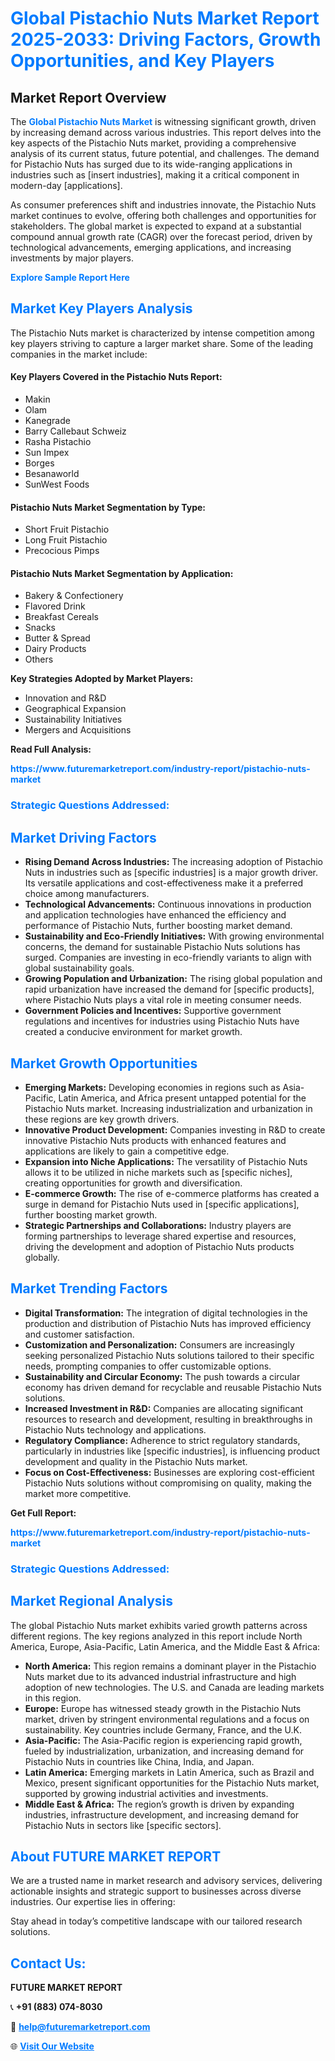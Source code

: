 <h1 style="color: #007BFF;">Global Pistachio Nuts Market Report 2025-2033: Driving Factors, Growth Opportunities, and Key Players</h1>

<section id="overview">
<h2>Market Report Overview</h2>
<p>The <a href="https://www.futuremarketreport.com/industry-report/pistachio-nuts-market" style="color: #007BFF; text-decoration: none;"><strong>Global Pistachio Nuts Market</strong></a> is witnessing significant growth, driven by increasing demand across various industries. This report delves into the key aspects of the Pistachio Nuts market, providing a comprehensive analysis of its current status, future potential, and challenges. The demand for Pistachio Nuts has surged due to its wide-ranging applications in industries such as [insert industries], making it a critical component in modern-day [applications].</p>
<p>As consumer preferences shift and industries innovate, the Pistachio Nuts market continues to evolve, offering both challenges and opportunities for stakeholders. The global market is expected to expand at a substantial compound annual growth rate (CAGR) over the forecast period, driven by technological advancements, emerging applications, and increasing investments by major players.</p>
</section>

<section id="overview">
<p><a href="https://www.futuremarketreport.com/request-sample/reportId=86131" style="color: #007BFF; text-decoration: none;"><strong>Explore Sample Report Here</strong></a></p>
</section>

<section id="key-players">
<h2 style="color: #007BFF;">Market Key Players Analysis</h2>
<p>The Pistachio Nuts market is characterized by intense competition among key players striving to capture a larger market share. Some of the leading companies in the market include:</p>
<h4>Key Players Covered in the Pistachio Nuts Report:</h4>
<ul><li>Makin</li><li>Olam</li><li>Kanegrade</li><li>Barry Callebaut Schweiz</li><li>Rasha Pistachio</li><li>Sun Impex</li><li>Borges</li><li>Besanaworld</li><li>SunWest Foods</li></ul>
<h4>Pistachio Nuts Market Segmentation by Type:</h4>
<ul><li>Short Fruit Pistachio</li><li>Long Fruit Pistachio</li><li>Precocious Pimps</li></ul>

<h4>Pistachio Nuts Market Segmentation by Application:</h4>
<ul><li>Bakery &amp; Confectionery</li><li>Flavored Drink</li><li>Breakfast Cereals</li><li>Snacks</li><li>Butter &amp; Spread</li><li>Dairy Products</li><li>Others</li></ul>
<p><strong>Key Strategies Adopted by Market Players:</strong></p>
<ul>
<li>Innovation and R&D</li>
<li>Geographical Expansion</li>
<li>Sustainability Initiatives</li>
<li>Mergers and Acquisitions</li>
</ul>
</section>

<section>
<p><strong>Read Full Analysis: </strong></p><a href="https://www.futuremarketreport.com/industry-report/pistachio-nuts-market" style="color: #007BFF; text-decoration: none;"><strong>https://www.futuremarketreport.com/industry-report/pistachio-nuts-market</strong></a>
<h3 style="color: #007BFF;">Strategic Questions Addressed:</h3>
</section>

<section id="driving-factors">
<h2 style="color: #007BFF;">Market Driving Factors</h2>
<ul>
<li><strong>Rising Demand Across Industries:</strong> The increasing adoption of Pistachio Nuts in industries such as [specific industries] is a major growth driver. Its versatile applications and cost-effectiveness make it a preferred choice among manufacturers.</li>
<li><strong>Technological Advancements:</strong> Continuous innovations in production and application technologies have enhanced the efficiency and performance of Pistachio Nuts, further boosting market demand.</li>
<li><strong>Sustainability and Eco-Friendly Initiatives:</strong> With growing environmental concerns, the demand for sustainable Pistachio Nuts solutions has surged. Companies are investing in eco-friendly variants to align with global sustainability goals.</li>
<li><strong>Growing Population and Urbanization:</strong> The rising global population and rapid urbanization have increased the demand for [specific products], where Pistachio Nuts plays a vital role in meeting consumer needs.</li>
<li><strong>Government Policies and Incentives:</strong> Supportive government regulations and incentives for industries using Pistachio Nuts have created a conducive environment for market growth.</li>
</ul>
</section>

<section id="growth-opportunities">
<h2 style="color: #007BFF;">Market Growth Opportunities</h2>
<ul>
<li><strong>Emerging Markets:</strong> Developing economies in regions such as Asia-Pacific, Latin America, and Africa present untapped potential for the Pistachio Nuts market. Increasing industrialization and urbanization in these regions are key growth drivers.</li>
<li><strong>Innovative Product Development:</strong> Companies investing in R&D to create innovative Pistachio Nuts products with enhanced features and applications are likely to gain a competitive edge.</li>
<li><strong>Expansion into Niche Applications:</strong> The versatility of Pistachio Nuts allows it to be utilized in niche markets such as [specific niches], creating opportunities for growth and diversification.</li>
<li><strong>E-commerce Growth:</strong> The rise of e-commerce platforms has created a surge in demand for Pistachio Nuts used in [specific applications], further boosting market growth.</li>
<li><strong>Strategic Partnerships and Collaborations:</strong> Industry players are forming partnerships to leverage shared expertise and resources, driving the development and adoption of Pistachio Nuts products globally.</li>
</ul>
</section>

<section id="trending-factors">
<h2 style="color: #007BFF;">Market Trending Factors</h2>
<ul>
<li><strong>Digital Transformation:</strong> The integration of digital technologies in the production and distribution of Pistachio Nuts has improved efficiency and customer satisfaction.</li>
<li><strong>Customization and Personalization:</strong> Consumers are increasingly seeking personalized Pistachio Nuts solutions tailored to their specific needs, prompting companies to offer customizable options.</li>
<li><strong>Sustainability and Circular Economy:</strong> The push towards a circular economy has driven demand for recyclable and reusable Pistachio Nuts solutions.</li>
<li><strong>Increased Investment in R&D:</strong> Companies are allocating significant resources to research and development, resulting in breakthroughs in Pistachio Nuts technology and applications.</li>
<li><strong>Regulatory Compliance:</strong> Adherence to strict regulatory standards, particularly in industries like [specific industries], is influencing product development and quality in the Pistachio Nuts market.</li>
<li><strong>Focus on Cost-Effectiveness:</strong> Businesses are exploring cost-efficient Pistachio Nuts solutions without compromising on quality, making the market more competitive.</li>
</ul>
</section>

<section>
<p><strong>Get Full Report: </strong></p><a href="https://www.futuremarketreport.com/industry-report/pistachio-nuts-market" style="color: #007BFF; text-decoration: none;"><strong>https://www.futuremarketreport.com/industry-report/pistachio-nuts-market</strong></a>
<h3 style="color: #007BFF;">Strategic Questions Addressed:</h3>
</section>


<section id="regional-analysis">
<h2 style="color: #007BFF;">Market Regional Analysis</h2>
<p>The global Pistachio Nuts market exhibits varied growth patterns across different regions. The key regions analyzed in this report include North America, Europe, Asia-Pacific, Latin America, and the Middle East & Africa:</p>
<ul>
<li><strong>North America:</strong> This region remains a dominant player in the Pistachio Nuts market due to its advanced industrial infrastructure and high adoption of new technologies. The U.S. and Canada are leading markets in this region.</li>
<li><strong>Europe:</strong> Europe has witnessed steady growth in the Pistachio Nuts market, driven by stringent environmental regulations and a focus on sustainability. Key countries include Germany, France, and the U.K.</li>
<li><strong>Asia-Pacific:</strong> The Asia-Pacific region is experiencing rapid growth, fueled by industrialization, urbanization, and increasing demand for Pistachio Nuts in countries like China, India, and Japan.</li>
<li><strong>Latin America:</strong> Emerging markets in Latin America, such as Brazil and Mexico, present significant opportunities for the Pistachio Nuts market, supported by growing industrial activities and investments.</li>
<li><strong>Middle East & Africa:</strong> The region’s growth is driven by expanding industries, infrastructure development, and increasing demand for Pistachio Nuts in sectors like [specific sectors].</li>
</ul>
</section>

<footer>
<h2 style="color: #007BFF;">About FUTURE MARKET REPORT</h2>
<p>We are a trusted name in market research and advisory services, delivering actionable insights and strategic support to businesses across diverse industries. Our expertise lies in offering:</p>

<p>Stay ahead in today’s competitive landscape with our tailored research solutions.</p>

<h2 style="color: #007BFF;">Contact Us:</h2>
<p><strong>FUTURE MARKET REPORT</strong></p>
<p>📞 <strong>+91 (883) 074-8030</strong></p>
<p>📧 <strong><a href="mailto:help@futuremarketreport.com" style="color: #007BFF;">help@futuremarketreport.com</a></strong></p>
<p>🌐 <strong><a href="https://www.futuremarketreport.com/" style="color: #007BFF;">Visit Our Website</a></strong></p>
</footer>